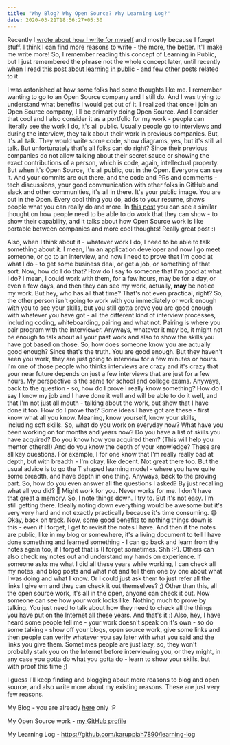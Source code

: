 ```yaml
---
title: "Why Blog? Why Open Source? Why Learning Log?"
date: 2020-03-21T18:56:27+05:30
---
```


Recently I
[wrote about how I write for myself](https://karuppiah7890.github.io/blog/posts/i-like-to-write-things-down)
and mostly because I forget stuff. I think I can find more reasons to write -
the more, the better. It'll make me write more! So, I remember reading this
concept of Learning in Public, but I just remembered the phrase not the whole
concept later, until recently when I read [this post about learning in public](https://www.swyx.io/writing/learn-in-public/) -
and [few](https://www.swyx.io/writing/learn-in-public-hack/)
[other](https://training.kalzumeus.com/newsletters/archive/do-not-end-the-week-with-nothing) posts related to it

I was astonished at how some folks had some thoughts like me. I remember wanting
to go to an Open Source company and I still do. And I was trying to understand
what benefits I would get out of it. I realized that once I join an Open Source
company, I'll be primarily doing Open Source. And I consider that cool and I
also consider it as a portfolio for my work - people can literally see the work
I do, it's all public. Usually people go to interviews and during the interview,
they talk about their work in previous companies. But, it's all talk. They would
write some code, show diagrams, yes, but it's still all talk. But unfortunately
that's all folks can do right? Since their previous companies do not allow
talking about their secret sauce or showing the exact contributions of a person,
which is code, again, intellectual property. But when it's Open Source, it's
all public, out in the Open. Everyone can see it. And your commits are out
there, and the code and PRs and comments - tech discussions, your good
communication with other folks in GitHub and slack and other communities, it's
all in there. It's your public image. You are out in the Open. Every cool thing
you do, adds to your resume, shows people what you can really do and more. In
[this post](https://training.kalzumeus.com/newsletters/archive/do-not-end-the-week-with-nothing)
you can see a similar thought on how people need to be able to do work
that they can show - to show their capability, and it talks about how Open
Source work is like portable between companies and more cool thoughts! Really
great post :)

Also, when I think about it - whatever work I do, I need to be able to talk something
about it. I mean, I'm an application developer and now I go meet someone, or go
to an interview, and now I need to prove that I'm good at what I do - to get
some business deal, or get a job, or something of that sort. Now, how do I do
that? How do I say to someone that I'm good at what I do? I mean, I could work
with them, for a few hours, may be for a day, or even a few days, and then they
can see my work, actually, **may** be notice my work. But hey, who has all that time?
That's not even practical, right? So, the other person isn't going to work with
you immediately or work enough with you to see your skills, but you still gotta
prove you are good enough with whatever you have got - all the different kind of
interview processes, including coding, whiteboarding, pairing and what not.
Pairing  is where you pair program with the interviewer. Anyways, whatever it
may be, it might not be enough to talk about all your past work and also to show
the skills you have got based on those. So, how does someone know
you are actually good enough? Since that's the truth. You are good enough. But
they haven't seen you work, they are just going to interview for a few minutes
or hours. I'm one of those people who thinks interviews are crazy and it's crazy
that your near future depends on just a few interviews that are just for a few
hours. My perspective is the same for school and college exams. Anyways, back to
the question - so, how do I prove I really know something? How do I say I know my
job and I have done it well and will be able to do it well, and that I'm not
just all mouth - talking about the work, but show that I have done it too. How
do I prove that? Some ideas I have got are these - first know what all you know.
Meaning, know yourself, know your skills, including soft skills. So, what do you
work on everyday now? What have you been working on for months and years now?
Do you have a list of skills you have acquired? Do you know how you acquired
them? (This will help you mentor others!!) And do you know the depth of your
knowledge? These are all key questions. For example, I for one know that I'm
really really bad at depth, but with breadth - I'm okay, like decent. Not great
there too. But the usual advice is to go the T shaped learning model - where you
have quite some breadth, and have depth in one thing. Anyways, back to the
proving part. So, how do you even answer all the questions I asked? By just
recalling what all you did? 🙈 Might work for you. Never works for me. I don't
have that great a memory. So, I note things down. I try to. But it's not easy.
I'm still getting there. Ideally noting down everything would be awesome but
it's very very hard and not exactly practically because it's time consuming. 😅
Okay, back on track. Now, some good benefits to nothing things down is this -
even if I forget, I get to revisit the notes I have. And then if the notes are
public, like in my blog or somewhere, it's a living document to tell I have done 
something and learned something - I can go back and learn from the notes again
too, if I forget that is (I forget sometimes. Shh :P). Others can also check
my notes out and understand my hands on experience. If someone asks me what I
did all these years while working, I can check all my notes, and blog posts and
what not and tell them one by one about what I was doing and what I know. Or I
could just ask them to just refer all the links I give em and they can check it
out themselves? ;) Other than this, all the open source work, it's all in the
open, anyone can check it out. Now someone can see how your work looks like.
Nothing much to prove by talking. You just need to talk about how they need to
check all the things you have put on the Internet all these years.
And that's it :) Also, hey, I have heard some people tell me - your work doesn't
speak on it's own - so do some talking - show off your blogs, open source work,
give some links and then people can verify whatever you say later with what you
said and the links you give them. Sometimes people are just lazy, so, they won't
probably stalk you on the Internet before interviewing you, or they might, in
any case you gotta do what you gotta do - learn to show your skills,
but with proof this time ;)

I guess I'll keep finding and blogging about more reasons to blog and open
source, and also write more about my existing reasons. These are just very few
reasons.

My Blog - you are already [here](https://karuppiah7890.github.io/blog) only :P

My Open Source work - [my GitHub profile](https://github.com/karuppiah7890)

My Learning Log - https://github.com/karuppiah7890/learning-log
